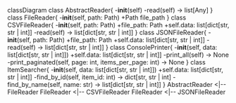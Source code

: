 classDiagram
class AbstractReader{
    -__init__(self)
    -read(self) -> list[Any]
}
class FileReader{
    -__init__(self, path: Path)
    +Path file_path
}
class CSVFileReader{
    -__init__(self, path: Path)
    +file_path: Path 
    +self.data: list[dict[str, str | int]] 
    -read(self) -> list[dict[str, str | int]]
}
class JSONFileReader{
    -__init__(self, path: Path)
    +file_path: Path 
    +self.data: list[dict[str, str | int]] 
    -read(self) -> list[dict[str, str | int]]
}
class ConsolePrinter{
    -__init__(self, data: list[dict[str, str | int]])
    +self.data: list[dict[str, str | int]]
    -print_all(self) -> None
    -print_paginated(self, page: int, items_per_page: int) -> None
}
class ItemSearcher{
    -__init__(self, data: list[dict[str, str | int]])
    +self.data: list[dict[str, str | int]]
    -find_by_id(self, item_id: int) -> dict[str, str | int]
    -find_by_name(self, name: str) -> list[dict[str, str | int]]
}
AbstractReader <|-- FileReader
FileReader <|-- CSVFileReader
FileReader <|-- JSONFileReader